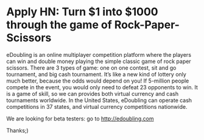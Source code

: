 # Apply HN: Turn $1 into $1000 through the game of Rock-Paper-Scissors

eDoubling is an online multiplayer competition platform where the players can win and double money playing the simple classic game of rock paper scissors. There are 3 types of game: one on one contest, sit and go tournament, and big cash tournament. It’s like a new kind of lottery only much better, because the odds would depend on you! If 5-million people compete in the event, you would only need to defeat 23 opponents to win. It is a game of skill, so we can provides both virtual currency and cash tournaments worldwide. In the United States, eDoubling can operate cash competitions in 37 states, and virtual currency competitions nationwide.<p>We are looking for beta testers: go to <a href="http:&#x2F;&#x2F;edoubling.com" rel="nofollow">http:&#x2F;&#x2F;edoubling.com</a><p>Thanks;)
